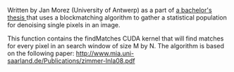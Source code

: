 Written by Jan Morez (University of Antwerp) as a part of <a href="https://dl.dropboxusercontent.com/u/17216535/Poster.pdf" target="_blank">a bachelor's 
thesis </a> that uses a blockmatching algorithm  to gather a statistical 
population for denoising single pixels in an image.

This function contains the findMatches CUDA kernel that will find 
matches for every pixel in an search window of size M by N.
The algorithm is based on the following paper:
http://www.mia.uni-saarland.de/Publications/zimmer-lnla08.pdf


